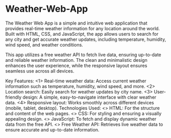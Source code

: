 # Weather-Web-App

The Weather Web App is a simple and intuitive web application that provides real-time weather information for any location around the world. Built with HTML, CSS, and JavaScript, the app allows users to search for any city and get accurate weather updates, including temperature, humidity, wind speed, and weather conditions.

This app utilizes a free weather API to fetch live data, ensuring up-to-date and reliable weather information. The clean and minimalistic design enhances the user experience, while the responsive layout ensures seamless use across all devices.

Key Features:
<1> Real-time weather data: Access current weather information such as temperature, humidity, wind speed, and more.
<2> Location search: Easily search for weather updates by city name.
<3> User-friendly design: A simple, easy-to-navigate interface with clear weather data.
<4> Responsive layout: Works smoothly across different devices (mobile, tablet, desktop).
Technologies Used:
 <> HTML: For the structure and content of the web pages.
<> CSS: For styling and ensuring a visually appealing design.
<> JavaScript: To fetch and display dynamic weather data from the free API.
<> Free Weather API: Retrieves live weather data to ensure accurate and up-to-date information.
